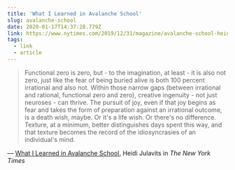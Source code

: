 ```yaml
---
title: 'What I Learned in Avalanche School'
slug: avalanche-school
date: 2020-01-17T14:37:28.779Z
link: https://www.nytimes.com/2019/12/31/magazine/avalanche-school-heidi-julavits.html
tags:
  - link
  - article
---
```


> Functional zero is zero, but - to the imagination, at least - it is also not zero, just like the fear of being buried alive is both 100 percent irrational and also not. Within those narrow gaps (between irrational and rational, functional zero and zero), creative ingenuity - not just neuroses - can thrive. The pursuit of joy, even if that joy begins as fear and takes the form of preparation against an irrational outcome, is a death wish, maybe. Or it's a life wish. Or there's no difference. Texture, at a minimum, better distinguishes days spent this way, and that texture becomes the record of the idiosyncrasies of an individual's mind.

&mdash; [What I Learned in Avalanche School](https://www.nytimes.com/2019/12/31/magazine/avalanche-school-heidi-julavits.html?mc_cid=089b14d9e9&mc_eid=5db39ce2af), Heidi Julavits in _The New York Times_
